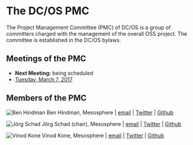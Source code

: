 # The DC/OS PMC
The Project Management Committee (PMC) of DC/OS is a group of committers charged with the management of the overall OSS project. The committee is established in the DC/OS bylaws.

## Meetings of the PMC
* **Next Meeting:** being scheduled
* [Tuesday, March 7, 2017](meetings/2017-03-07)

## Members of the PMC
![Ben Hindman](https://avatars3.githubusercontent.com/u/25567?v=3&s=100)  Ben Hindman, Mesosphere | [email](mailto:benh@mesosphere.io) | [Twitter](https://twitter.com/benh) | [Github](https://github.com/benh) <br>

![Jörg Schad](https://avatars2.githubusercontent.com/u/10809446?v=3&s=100)  Jörg Schad (chair), Mesosphere | [email](mailto:joerg@mesosphere.io) | [Twitter](https://twitter.com/joerg_schad ) | [Github](https://github.com/joerg84) <br>

![Vinod Kone](https://avatars3.githubusercontent.com/u/48131?v=3&s=100)  Vinod Kone, Mesosphere | [email](mailto:vinod@mesosphere.io) | [Twitter](https://twitter.com/vinodkone) | [Github](https://github.com/vinodkone) <br>
